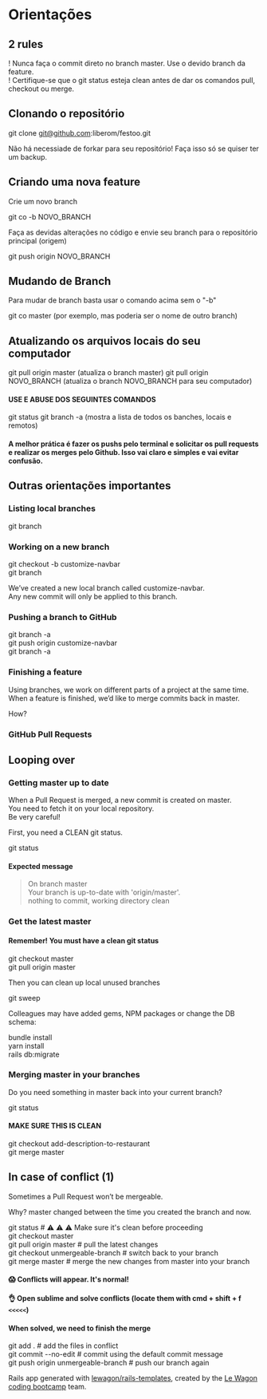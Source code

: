 # Orientações

## 2 rules

 !   Nunca faça o commit direto no branch master. Use o devido branch da feature.   
 !   Certifique-se que o git status esteja clean antes de dar os comandos pull, checkout ou merge.
 
## Clonando o repositório

git clone git@github.com:liberom/festoo.git

Não há necessiade de forkar para seu repositório! Faça isso só se quiser ter um backup.

## Criando uma nova feature

Crie um novo branch

git co -b NOVO_BRANCH

Faça as devidas alterações no código e envie seu branch para o repositório principal (origem)

git push origin NOVO_BRANCH

## Mudando de Branch

Para mudar de branch basta usar o comando acima sem o "-b"

git co master (por exemplo, mas poderia ser o nome de outro branch)

## Atualizando os arquivos locais do seu computador

git pull origin master (atualiza o branch master)
git pull origin NOVO_BRANCH (atualiza o branch NOVO_BRANCH para seu computador)

#### USE E ABUSE DOS SEGUINTES COMANDOS
git status
git branch -a (mostra a lista de todos os banches, locais e remotos)

#### A melhor prática é fazer os pushs pelo terminal e solicitar os pull requests e realizar os merges pelo Github. Isso vai claro e simples e vai evitar confusão.



## Outras orientações importantes

### Listing local branches

git branch

### Working on a new branch

git checkout -b customize-navbar   
git branch

We’ve created a new local branch called customize-navbar.   
Any new commit will only be applied to this branch.

### Pushing a branch to GitHub

git branch -a   
git push origin customize-navbar   
git branch -a

### Finishing a feature

Using branches, we work on different parts of a project at the same time.   
When a feature is finished, we’d like to merge commits back in master.

How?

### GitHub Pull Requests

## Looping over

### Getting master up to date

When a Pull Request is merged, a new commit is created on master.   
You need to fetch it on your local repository.   
Be very careful!

First, you need a CLEAN git status.

git status
#### Expected message
> On branch master   
> Your branch is up-to-date with 'origin/master'.   
> nothing to commit, working directory clean

### Get the latest master

#### Remember! You must have a **clean** git status
git checkout master   
git pull origin master

Then you can clean up local unused branches

git sweep

Colleagues may have added gems, NPM packages or change the DB schema:

bundle install   
yarn install   
rails db:migrate

### Merging master in your branches

Do you need something in master back into your current branch?

git status
#### MAKE SURE THIS IS CLEAN
git checkout add-description-to-restaurant   
git merge master



## In case of conflict (1)

Sometimes a Pull Request won’t be mergeable.

Why? master changed between the time you created the branch and now.

git status      # ⚠️ ⚠️ ⚠️ Make sure it's clean before proceeding   
git checkout master   
git pull origin master          # pull the latest changes   
git checkout unmergeable-branch # switch back to your branch   
git merge master                # merge the new changes from master into your branch   

#### 😱 Conflicts will appear. It's normal!
#### 👌 Open sublime and solve conflicts (locate them with cmd + shift + f `<<<<<`)
#### When solved, we need to finish the merge

git add .                           # add the files in conflict   
git commit --no-edit                # commit using the default commit message   
git push origin unmergeable-branch  # push our branch again




Rails app generated with [lewagon/rails-templates](https://github.com/lewagon/rails-templates), created by the [Le Wagon coding bootcamp](https://www.lewagon.com) team.
